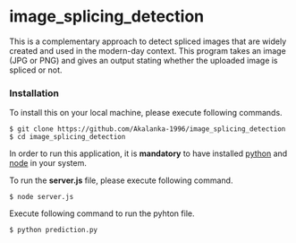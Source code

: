 # image_splicing_detection
This is a complementary approach to detect spliced images that are widely created and used in the modern-day context. This program takes an image (JPG or PNG) and gives an output stating whether the uploaded image is spliced or not.

### Installation

To install this on your local machine, please execute following commands.

```
$ git clone https://github.com/Akalanka-1996/image_splicing_detection
$ cd image_splicing_detection
```

In order to run this application, it is **mandatory** to have installed [python](https://www.python.org/) and [node](https://nodejs.org/en/) in your system.

To run the **server.js** file, please execute following command.

```
$ node server.js
```

Execute following command to run the pyhton file.

```
$ python prediction.py
```
